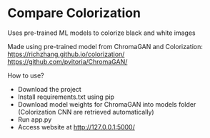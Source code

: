 # Compare Colorization
Uses pre-trained ML models to colorize black and white images

Made using pre-trained model from ChromaGAN and Colorization:
https://richzhang.github.io/colorization/
https://github.com/pvitoria/ChromaGAN/

How to use?
- Download the project
- Install requirements.txt using pip 
- Download model weights for ChromaGAN into models folder (Colorization CNN are retrieved automatically)
- Run app.py
- Access website at http://127.0.0.1:5000/ 
